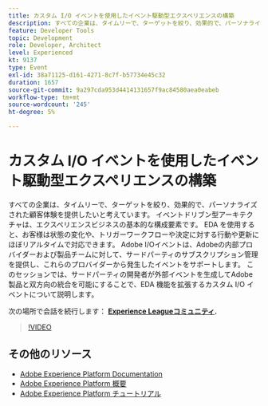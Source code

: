 ```yaml
---
title: カスタム I/O イベントを使用したイベント駆動型エクスペリエンスの構築
description: すべての企業は、タイムリーで、ターゲットを絞り、効果的で、パーソナライズされた顧客体験を提供したいと考えています。 イベントドリブン型アーキテクチャは、エクスペリエンスビジネスの基本的な構成要素です。 EDA を使用すると、お客様は状態の変化や、トリガーワークフローや決定に対する行動や更新にほぼリアルタイムで対応できます。 Adobe I/Oイベントは、Adobeの内部プロバイダーおよび製品チームに対して、サードパーティのサブスクリプション管理を提供し、これらのプロバイダーから発生したイベントをサポートします。 このセッションでは、サードパーティの開発者が外部イベントを生成してAdobe製品と双方向の統合を可能にすることで、EDA 機能を拡張するカスタム I/O イベントについて説明します。
feature: Developer Tools
topic: Development
role: Developer, Architect
level: Experienced
kt: 9137
type: Event
exl-id: 38a71125-d161-4271-8c7f-b57734e45c32
duration: 1657
source-git-commit: 9a297cda953d4414131657f9ac84580aea0eabeb
workflow-type: tm+mt
source-wordcount: '245'
ht-degree: 5%

---
```


# カスタム I/O イベントを使用したイベント駆動型エクスペリエンスの構築

すべての企業は、タイムリーで、ターゲットを絞り、効果的で、パーソナライズされた顧客体験を提供したいと考えています。 イベントドリブン型アーキテクチャは、エクスペリエンスビジネスの基本的な構成要素です。 EDA を使用すると、お客様は状態の変化や、トリガーワークフローや決定に対する行動や更新にほぼリアルタイムで対応できます。 Adobe I/Oイベントは、Adobeの内部プロバイダーおよび製品チームに対して、サードパーティのサブスクリプション管理を提供し、これらのプロバイダーから発生したイベントをサポートします。 このセッションでは、サードパーティの開発者が外部イベントを生成してAdobe製品と双方向の統合を可能にすることで、EDA 機能を拡張するカスタム I/O イベントについて説明します。

次の場所で会話を続行します： **[Experience Leagueコミュニティ](https://adobe.ly/3kXfjdx).**

>[!VIDEO](https://video.tv.adobe.com/v/337616/?quality=12&learn=on&hidetitle=true)

## その他のリソース

- [Adobe Experience Platform Documentation](https://experienceleague.adobe.com/docs/experience-platform.html?lang=ja)
- [Adobe Experience Platform 概要](https://experienceleague.adobe.com/docs/experience-platform/landing/home.html?lang=ja)
- [Adobe Experience Platform チュートリアル](https://experienceleague.adobe.com/docs/platform-learn/tutorials/overview.html?lang=ja)

